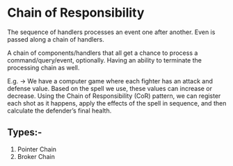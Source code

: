 # Chain of Responsibility

The sequence of handlers processes an event one after another. Even is passed along a chain of handlers.

A chain of components/handlers that all get a chance to process a command/query/event, optionally. Having an ability to terminate the processing chain as well.

E.g. -> We have a computer game where each fighter has an attack and defense value. Based on the spell we use, these values can increase or decrease. Using the Chain of Responsibility (CoR) pattern, we can register each shot as it happens, apply the effects of the spell in sequence, and then calculate the defender’s final health.

## Types:-
1. Pointer Chain
2. Broker Chain
